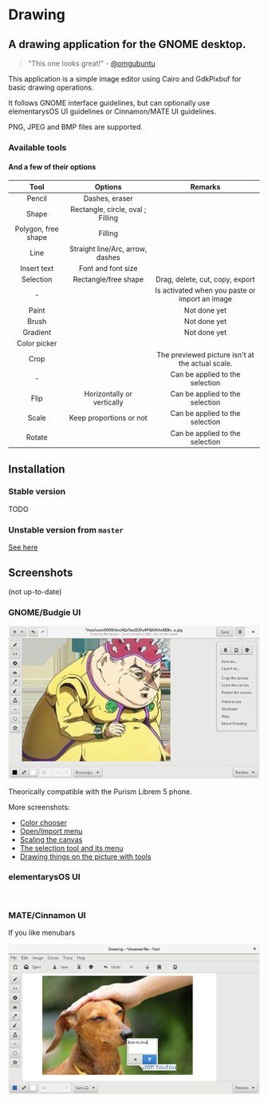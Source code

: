 # Drawing

## A drawing application for the GNOME desktop.

>"This one looks great!" - [@omgubuntu](https://twitter.com/omgubuntu/status/1085923553525010433)

This application is a simple image editor using Cairo and GdkPixbuf for basic drawing operations.

It follows GNOME interface guidelines, but can optionally use elementarysOS UI guidelines or Cinnamon/MATE UI guidelines.

PNG, JPEG and BMP files are supported.

### Available tools

#### And a few of their options

| Tool      | Options   | Remarks   |
|:---------:|:---------:|:---------:|
|Pencil     |Dashes, eraser|       |
|Shape      |Rectangle, circle, oval ; Filling
|Polygon, free shape |Filling|      |
|Line       |Straight line/Arc, arrow, dashes
|Insert text|Font and font size|    |
|Selection  |Rectangle/free shape|Drag, delete, cut, copy, export
|-          |           |Is activated when you paste or import an image
|Paint      |           |Not done yet
|Brush      |           |Not done yet
|Gradient   |           |Not done yet
|Color picker|          |           |
|Crop       |           |The previewed picture isn't at the actual scale.
|-          |           |Can be applied to the selection
|Flip       |Horizontally or vertically|Can be applied to the selection
|Scale      |Keep proportions or not|Can be applied to the selection
|Rotate     |           |Can be applied to the selection

## Installation

### Stable version

TODO

### Unstable version from `master`

[See here](./INSTALL_FROM_SOURCE.md)

## Screenshots

(not up-to-date)

### GNOME/Budgie UI

![GNOME/Budgie UI](./data/screenshots/gnome_screenshot_menu.png)

Theorically compatible with the Purism Librem 5 phone.

More screenshots:

- [Color chooser](./data/screenshots/gnome_screenshot_colors.png)
- [Open/Import menu](./data/screenshots/gnome_screenshot_open.png)
- [Scaling the canvas](./data/screenshots/gnome_screenshot_scale.png)
- [The selection tool and its menu](./data/screenshots/gnome_screenshot_selection.png)
- [Drawing things on the picture with tools](./data/screenshots/gnome_screenshot_tools.png)

### elementarysOS UI

![]()

<!--TODO-->

### MATE/Cinnamon UI

If you like menubars

![MATE/Cinnamon UI](./data/screenshots/mate_screenshot_text.png)
